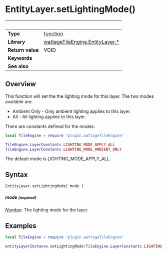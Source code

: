 # EntityLayer.setLightingMode()

|                      | &nbsp;
| -------------------- | ---------------------------------------------------------------
| __Type__             | [function](http://docs.coronalabs.com/api/type/Function.html)
| __Library__          | [wattageTileEngine.EntityLayer.*](type_entityLayer.markdown)
| __Return value__     | VOID
| __Keywords__         |
| __See also__         |


## Overview

This function will set the the lighting mode for this layer.  The two
modes available are:

* Ambient Only - Only ambient lighting applies to this layer.
* All - All lighting applies to this layer.

There are constants defined for the modes:

``````lua
local TileEngine = require "plugin.wattageTileEngine"

TileEngine.LayerConstants.LIGHTING_MODE_APPLY_ALL
TileEngine.LayerConstants.LIGHTING_MODE_AMBIENT_ONLY
``````

The default mode is LIGHTING_MODE_APPLY_ALL.

## Syntax

	EntityLayer.setLightingMode( mode )

##### mode <small>(required)</small>
_[Number](https://docs.coronalabs.com/api/type/Number.html)._
The lighting mode for the layer.

## Examples

``````lua
local TileEngine = require "plugin.wattageTileEngine"

entityLayerInstance.setLightingMode(TileEngine.LayerConstants.LIGHTING_MODE_AMBIENT_ONLY)
``````
